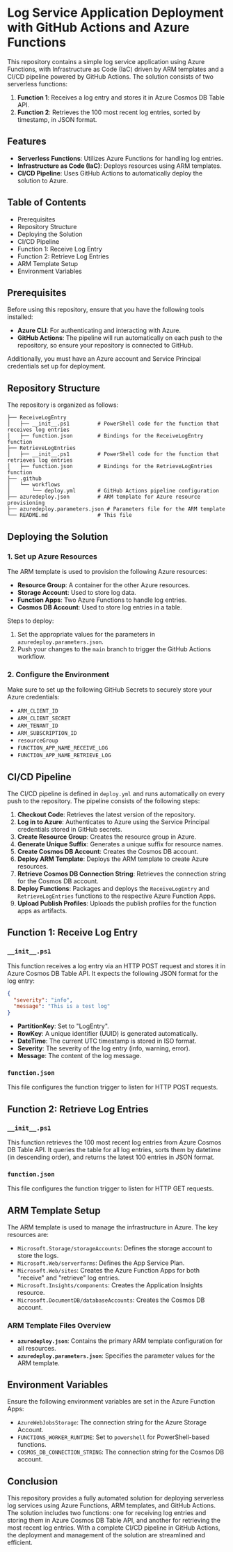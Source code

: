# Log Service Application Deployment with GitHub Actions and Azure Functions

This repository contains a simple log service application using Azure Functions, with Infrastructure as Code (IaC) driven by ARM templates and a CI/CD pipeline powered by GitHub Actions. The solution consists of two serverless functions:

1. **Function 1**: Receives a log entry and stores it in Azure Cosmos DB Table API.
2. **Function 2**: Retrieves the 100 most recent log entries, sorted by timestamp, in JSON format.

## Features

- **Serverless Functions**: Utilizes Azure Functions for handling log entries.
- **Infrastructure as Code (IaC)**: Deploys resources using ARM templates.
- **CI/CD Pipeline**: Uses GitHub Actions to automatically deploy the solution to Azure.

## Table of Contents

- Prerequisites
- Repository Structure
- Deploying the Solution
- CI/CD Pipeline
- Function 1: Receive Log Entry
- Function 2: Retrieve Log Entries
- ARM Template Setup
- Environment Variables

## Prerequisites

Before using this repository, ensure that you have the following tools installed:

- **Azure CLI**: For authenticating and interacting with Azure.
- **GitHub Actions**: The pipeline will run automatically on each push to the repository, so ensure your repository is connected to GitHub.

Additionally, you must have an Azure account and Service Principal credentials set up for deployment.

## Repository Structure

The repository is organized as follows:

```plaintext
├── ReceiveLogEntry
│   ├── __init__.ps1         # PowerShell code for the function that receives log entries
│   ├── function.json        # Bindings for the ReceiveLogEntry function
├── RetrieveLogEntries
│   ├── __init__.ps1         # PowerShell code for the function that retrieves log entries
│   ├── function.json        # Bindings for the RetrieveLogEntries function
├── .github
│   └── workflows
│       └── deploy.yml       # GitHub Actions pipeline configuration
├── azuredeploy.json         # ARM template for Azure resource provisioning
├── azuredeploy.parameters.json # Parameters file for the ARM template
└── README.md                # This file
```

## Deploying the Solution

### 1. Set up Azure Resources

The ARM template is used to provision the following Azure resources:

- **Resource Group**: A container for the other Azure resources.
- **Storage Account**: Used to store log data.
- **Function Apps**: Two Azure Functions to handle log entries.
- **Cosmos DB Account**: Used to store log entries in a table.

Steps to deploy:

1. Set the appropriate values for the parameters in `azuredeploy.parameters.json`.
2. Push your changes to the `main` branch to trigger the GitHub Actions workflow.

### 2. Configure the Environment

Make sure to set up the following GitHub Secrets to securely store your Azure credentials:

- `ARM_CLIENT_ID`
- `ARM_CLIENT_SECRET`
- `ARM_TENANT_ID`
- `ARM_SUBSCRIPTION_ID`
- `resourceGroup`
- `FUNCTION_APP_NAME_RECEIVE_LOG`
- `FUNCTION_APP_NAME_RETRIEVE_LOG`

## CI/CD Pipeline

The CI/CD pipeline is defined in `deploy.yml` and runs automatically on every push to the repository. The pipeline consists of the following steps:

1. **Checkout Code**: Retrieves the latest version of the repository.
2. **Log in to Azure**: Authenticates to Azure using the Service Principal credentials stored in GitHub secrets.
3. **Create Resource Group**: Creates the resource group in Azure.
4. **Generate Unique Suffix**: Generates a unique suffix for resource names.
5. **Create Cosmos DB Account**: Creates the Cosmos DB account.
6. **Deploy ARM Template**: Deploys the ARM template to create Azure resources.
7. **Retrieve Cosmos DB Connection String**: Retrieves the connection string for the Cosmos DB account.
8. **Deploy Functions**: Packages and deploys the `ReceiveLogEntry` and `RetrieveLogEntries` functions to the respective Azure Function Apps.
9. **Upload Publish Profiles**: Uploads the publish profiles for the function apps as artifacts.

## Function 1: Receive Log Entry

### `__init__.ps1`

This function receives a log entry via an HTTP POST request and stores it in Azure Cosmos DB Table API. It expects the following JSON format for the log entry:

```json
{
  "severity": "info", 
  "message": "This is a test log"
}
```

- **PartitionKey**: Set to "LogEntry".
- **RowKey**: A unique identifier (UUID) is generated automatically.
- **DateTime**: The current UTC timestamp is stored in ISO format.
- **Severity**: The severity of the log entry (info, warning, error).
- **Message**: The content of the log message.

### `function.json`

This file configures the function trigger to listen for HTTP POST requests.

## Function 2: Retrieve Log Entries

### `__init__.ps1`

This function retrieves the 100 most recent log entries from Azure Cosmos DB Table API. It queries the table for all log entries, sorts them by datetime (in descending order), and returns the latest 100 entries in JSON format.

### `function.json`

This file configures the function trigger to listen for HTTP GET requests.

## ARM Template Setup

The ARM template is used to manage the infrastructure in Azure. The key resources are:

- `Microsoft.Storage/storageAccounts`: Defines the storage account to store the logs.
- `Microsoft.Web/serverfarms`: Defines the App Service Plan.
- `Microsoft.Web/sites`: Creates the Azure Function Apps for both "receive" and "retrieve" log entries.
- `Microsoft.Insights/components`: Creates the Application Insights resource.
- `Microsoft.DocumentDB/databaseAccounts`: Creates the Cosmos DB account.

### ARM Template Files Overview

- **`azuredeploy.json`**: Contains the primary ARM template configuration for all resources.
- **`azuredeploy.parameters.json`**: Specifies the parameter values for the ARM template.

## Environment Variables

Ensure the following environment variables are set in the Azure Function Apps:

- `AzureWebJobsStorage`: The connection string for the Azure Storage Account.
- `FUNCTIONS_WORKER_RUNTIME`: Set to `powershell` for PowerShell-based functions.
- `COSMOS_DB_CONNECTION_STRING`: The connection string for the Cosmos DB account.

## Conclusion

This repository provides a fully automated solution for deploying serverless log services using Azure Functions, ARM templates, and GitHub Actions. The solution includes two functions: one for receiving log entries and storing them in Azure Cosmos DB Table API, and another for retrieving the most recent log entries. With a complete CI/CD pipeline in GitHub Actions, the deployment and management of the solution are streamlined and efficient.
